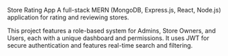 Store Rating App
A full-stack MERN (MongoDB, Express.js, React, Node.js) application for rating and reviewing stores.

This project features a role-based system for Admins, Store Owners, and Users, each with a unique dashboard and permissions. It uses JWT for secure authentication and features real-time search and filtering.